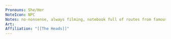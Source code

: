 ```yaml
---
Pronouns: She/Her
NoteIcon: NPC
Notes: no-nonsense, always filming, notebook full of routes from famous crews
Art: 
Affiliation: "[[The Heads]]"
---
```

